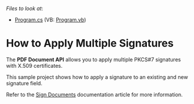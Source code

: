 <!-- default file list -->
*Files to look at*:
* [Program.cs](./CS/PdfDocumentProcessor/Program.cs) (VB: [Program.vb](./VB/PdfDocumentProcessor/Program.vb))
<!-- default file list end -->

# How to Apply Multiple Signatures

The **PDF Document API** allows you to apply multiple PKCS#7 signatures with X.509 certificates.

This sample project shows how to apply a signature to an existing and new signature field.

Refer to the [Sign Documents](https://docs.devexpress.com/OfficeFileAPI/114623/pdf-document-api/document-security/sign-documents?v=20.1) documentation article for more information.
